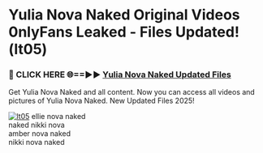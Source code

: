 # Yulia Nova Naked Original Videos 0nlyFans Leaked - Files Updated! (lt05)

<h3>🔴 CLICK HERE 🌐==►► <a href="https://tinyurl.com/yckcrads" rel="nofollow">Yulia Nova Naked Updated Files</a></h3>

Get Yulia Nova Naked and all content. Now you can access all videos and pictures of Yulia Nova Naked. New Updated Files 2025!

[![lt05](https://i.imgur.com/hpKpOFt.gif)](https://tinyurl.com/yckcrads)
ellie nova naked<br>
naked nikki nova<br>
amber nova naked<br>
nikki nova naked